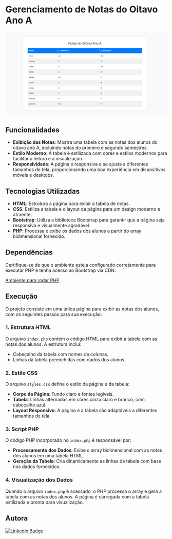# Gerenciamento de Notas do Oitavo Ano A

![resultado final](image.png)

## Funcionalidades

- **Exibição das Notas**: Mostra uma tabela com as notas dos alunos do oitavo ano A, incluindo notas do primeiro e segundo semestres.
- **Estilo Moderno**: A tabela é estilizada com cores e estilos modernos para facilitar a leitura e a visualização.
- **Responsividade**: A página é responsiva e se ajusta a diferentes tamanhos de tela, proporcionando uma boa experiência em dispositivos móveis e desktops.

## Tecnologias Utilizadas

- **HTML**: Estrutura a página para exibir a tabela de notas.
- **CSS**: Estiliza a tabela e o layout da página para um design moderno e atraente.
- **Bootstrap**: Utiliza a biblioteca Bootstrap para garantir que a página seja responsiva e visualmente agradável.
- **PHP**: Processa e exibe os dados dos alunos a partir do array bidimensional fornecido.

## Dependências

Certifique-se de que o ambiente esteja configurado corretamente para executar PHP e tenha acesso ao Bootstrap via CDN.

[Ambiente para rodar PHP](https://github.com/BiancaMalta/PHP/blob/main/README.md)

## Execução 

O projeto consiste em uma única página para exibir as notas dos alunos, com os seguintes passos para sua execução:

### 1. Estrutura HTML

O arquivo `index.php` contém o código HTML para exibir a tabela com as notas dos alunos. A estrutura inclui:
- Cabeçalho da tabela com nomes de colunas.
- Linhas da tabela preenchidas com dados dos alunos.

### 2. Estilo CSS

O arquivo `styles.css` define o estilo da página e da tabela:
- **Corpo da Página**: Fundo claro e fontes legíveis.
- **Tabela**: Linhas alternadas em cores cinza claro e branco, com cabeçalho azul.
- **Layout Responsivo**: A página e a tabela são adaptáveis a diferentes tamanhos de tela.

### 3. Script PHP

O código PHP incorporado no `index.php` é responsável por:
- **Processamento dos Dados**: Exibe o array bidimensional com as notas dos alunos em uma tabela HTML.
- **Geração da Tabela**: Cria dinamicamente as linhas da tabela com base nos dados fornecidos.

### 4. Visualização dos Dados

Quando o arquivo `index.php` é acessado, o PHP processa o array e gera a tabela com as notas dos alunos. A página é carregada com a tabela estilizada e pronta para visualização.

## Autora

[![Linkedin Badge](https://img.shields.io/badge/LinkedIn-0077B5?style=for-the-badge&logo=linkedin&logoColor=white)](https://www.linkedin.com/in/bianca-malta/)


